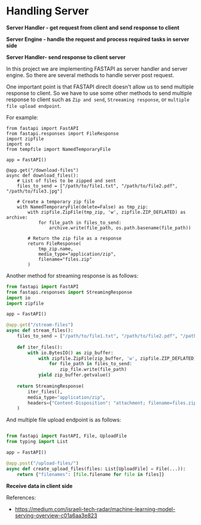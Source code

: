 # Handling Server











**Server Handler - get request from client and send response to client**




**Server Engine - handle the request and process required tasks in server side**


**Server Handler- send response to client server**

 In this project we are implementing FASTAPI as server handler and server engine. So there are several methods to handle server post request.

 One important point is that FASTAPI direclt doesn't allow us to send multiple response to client. So we have to use some other methods to send multiple response to client such as `Zip and send`, `Streeaming response`, or `multiple file upload endpoint`.

For example:

```pyhton
from fastapi import FastAPI
from fastapi.responses import FileResponse
import zipfile
import os
from tempfile import NamedTemporaryFile

app = FastAPI()

@app.get("/download-files")
async def download_files():
    # List of files to be zipped and sent
    files_to_send = ["/path/to/file1.txt", "/path/to/file2.pdf", "/path/to/file3.jpg"]
    
    # Create a temporary zip file
    with NamedTemporaryFile(delete=False) as tmp_zip:
        with zipfile.ZipFile(tmp_zip, 'w', zipfile.ZIP_DEFLATED) as archive:
            for file_path in files_to_send:
                archive.write(file_path, os.path.basename(file_path))
        
        # Return the zip file as a response
        return FileResponse(
            tmp_zip.name,
            media_type="application/zip",
            filename="files.zip"
        )
```


Another method for streaming response is as follows:

```python
from fastapi import FastAPI
from fastapi.responses import StreamingResponse
import io
import zipfile

app = FastAPI()

@app.get("/stream-files")
async def stream_files():
    files_to_send = ["/path/to/file1.txt", "/path/to/file2.pdf", "/path/to/file3.jpg"]
    
    def iter_files():
        with io.BytesIO() as zip_buffer:
            with zipfile.ZipFile(zip_buffer, 'w', zipfile.ZIP_DEFLATED) as zip_file:
                for file_path in files_to_send:
                    zip_file.write(file_path)
            yield zip_buffer.getvalue()
    
    return StreamingResponse(
        iter_files(),
        media_type="application/zip",
        headers={"Content-Disposition": "attachment; filename=files.zip"}
    )
```

And multiple file upload endpoint is as follows:

```python

from fastapi import FastAPI, File, UploadFile
from typing import List

app = FastAPI()

@app.post("/upload-files/")
async def create_upload_files(files: List[UploadFile] = File(...)):
    return {"filenames": [file.filename for file in files]}

```





**Receive data in client side**





References:
- https://medium.com/israeli-tech-radar/machine-learning-model-serving-overview-c01a6aa3e823